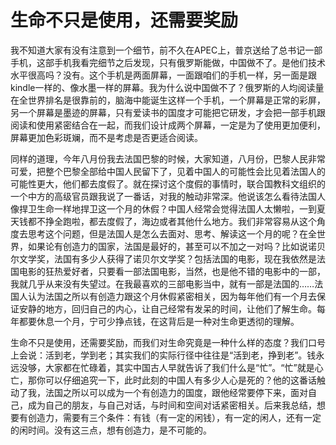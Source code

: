 # 生命不只是使用，还需要奖励

我不知道大家有没有注意到一个细节，前不久在APEC上，普京送给了总书记一部手机，这部手机我看完细节之后发现，只有俄罗斯能做，中国做不了。是他们技术水平很高吗？没有。这个手机是两面屏幕，一面跟咱们的手机一样，另一面是跟kindle一样的、像水墨一样的屏幕。我为什么说中国做不了？俄罗斯的人均阅读量在全世界排名是很靠前的，脑海中能诞生这样一个手机，一个屏幕是正常的彩屏，另一个屏幕是墨迹的屏幕，只有爱读书的国度才可能把它研发，才会把一部手机跟阅读和使用紧密结合在一起，而我们设计成两个屏幕，一定是为了使用更加便利，屏幕更加色彩斑斓，而不是考虑是否更适合阅读。 

同样的道理，今年八月份我去法国巴黎的时候，大家知道，八月份，巴黎人民非常可爱，把整个巴黎全部给中国人民留下了，见着中国人的可能性会比见着法国人的可能性更大，他们都去度假了。就在探讨这个度假的事情时，联合国教科文组织的一个中方的高级官员跟我说了一番话，对我的触动非常深。他说该怎么看待法国人像捍卫生命一样地捍卫这一个月的休假？中国人经常会觉得法国人太懒啦，一到夏天钱都不挣全跑啦，都去度假了，海边或者其他什么地方。我们非常容易从这个角度去思考这个问题，但是法国人是怎么去面对、思考、解读这一个月的呢？在全世界，如果论有创造力的国家，法国是最好的，甚至可以不加之一对吗？比如说诺贝尔文学奖，法国有多少人获得了诺贝尔文学奖？包括法国的电影，现在我依然是法国电影的狂热爱好者，只要看一部法国电影，当然，也是他不错的电影中的一部，我就几乎从来没有失望过。在我最喜欢的三部电影当中，就有一部是法国的……法国人认为法国之所以有创造力跟这个月休假紧密相关，因为每年他们有一个月去保证安静的地方，回归自己的内心，让自己经常有发呆的时间，让他们了解生命。每年都要休息一个月，宁可少挣点钱，在这背后是一种对生命更透彻的理解。 

生命不只是使用，还需要奖励，而我们对生命究竟是一种什么样的态度？我们口号上会说：活到老，学到老；其实我们的实际行径中往往是“活到老，挣到老”。钱永远没够，大家都在忙碌着，其实中国古人早就告诉了我们什么是“忙”。“忙”就是心亡，那你可以仔细追究一下，此时此刻的中国人有多少人心是死的？他的这番话触动了我，法国之所以可以成为一个有创造力的国度，跟他经常要停下来，面对自己，成为自己的朋友，与自己对话，与时间和空间对话紧密相关。后来我总结，想要有创造力，需要有三个条件：有钱（有一定的闲钱），有一定的闲人，还有一定的闲时间。没有这三点，想有创造力，是不可能的。